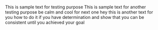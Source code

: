 This is sample text for testing purpose
This is sample text for another testing purpose 
be calm  and cool for next one
hey this is another text for you how to do it if you have determination and show that you can be consistent until you achieved your goal
